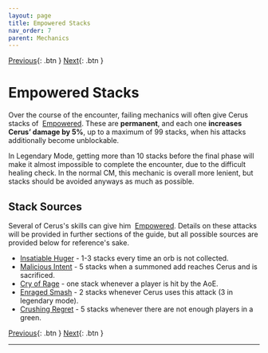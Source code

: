 ```yaml
---
layout: page
title: Empowered Stacks
nav_order: 7
parent: Mechanics
---
```


[Previous](general.html){: .btn } [Next](aspects.html){: .btn }
# Empowered Stacks

Over the course of the encounter, failing mechanics will often give Cerus stacks of <img class="inline empowered"> [Empowered]. These are **permanent**, and each one **increases Cerus’ damage by 5%**, up to a maximum of 99 stacks, when his attacks additionally become unblockable.

In Legendary Mode, getting more than 10 stacks before the final phase will make it almost impossible to complete the encounter, due to the difficult healing check. In the normal CM, this mechanic is overall more lenient, but stacks should be avoided anyways as much as possible.

## Stack Sources

Several of Cerus's skills can give him <img class="inline empowered"> [Empowered]. Details on these attacks will be provided in further sections of the guide, but all possible sources are provided below for reference's sake.

- [Insatiable Huger](aspects/gluttony.index) - 1-3 stacks every time an orb is not collected.
- [Malicious Intent](aspects/malice.index) - 5 stacks when a summoned add reaches Cerus and is sacrificed.
- [Cry of Rage](aspects/rage.index) - one stack whenever a player is hit by the AoE.
- [Enraged Smash](other/smash.index) - 2 stacks whenever Cerus uses this attack (3 in legendary mode).
- [Crushing Regret](aspects/regret.index) - 5 stacks whenever there are not enough players in a green.


[Previous](general.html){: .btn } [Next](aspects.html){: .btn }

----
[Empowered]: https://wiki.guildwars2.com/wiki/Empowered_(Cerus)